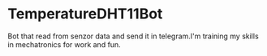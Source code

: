 # TemperatureDHT11Bot
Bot that read from senzor data and send it in telegram.I'm training my skills in mechatronics for work and fun.
